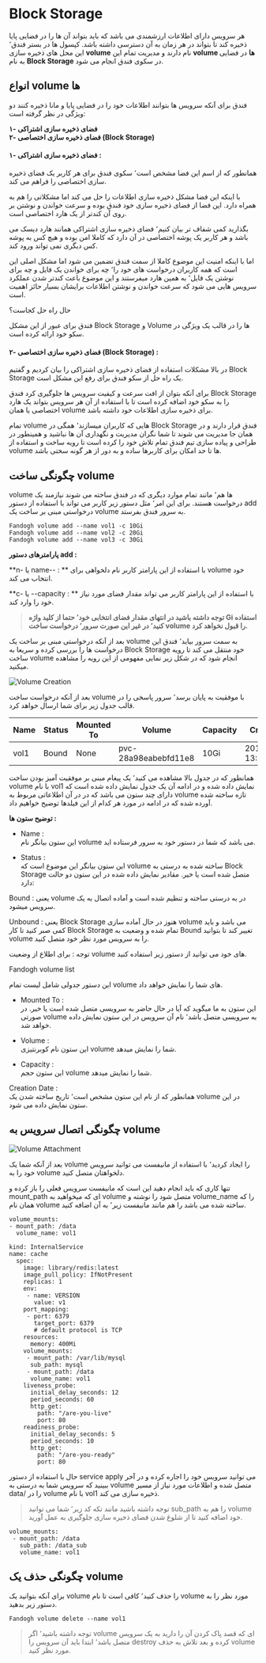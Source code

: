 # ‌Block Storage

هر سرویس دارای اطلاعات ارزشمندی می باشد که باید بتواند آن ها را در فضایی پایا ذخیره کند تا بتواند در هر زمان به آن دسترسی داشته باشد. کپسول ها در بستر فندق٬ این محل های ذخیره سازی **volume** نام دارند و مدیریت تمام این **volume ها** در فضایی به نام **Block Storage** در سکوی فندق انجام می شود.

## انواع volume ها

فندق برای آنکه سرویس ها بتوانند اطلاعات خود را در فضایی پایا و مانا ذخیره کنند دو ویژگی در نظر گرفته است:

**۱- فضای ذخیره سازی اشتراکی  
۲- فضای ذخیره سازی اختصاصی (Block Storage)**

  

#### ۱- فضای ذخیره سازی اشتراکی :

همانطور که از اسم این فضا مشخص است٬ سکوی فندق برای هر کاربر یک فضای ذخیره سازی اختصاصی را فراهم می کند.

با اینکه این فضا مشکل ذخیره سازی اطلاعات را حل می کند اما مشکلاتی را هم به همراه دارد. این فضا از فضای ذخیره سازی خود فندق بوده و سرعت خواندن و نوشتن بر روی آن کندتر از یک هارد اختصاصی است.

بگذارید کمی شفاف تر بیان کنیم٬ فضای ذخیره سازی اشتراکی همانند هارد دیسک می باشد و هر کاربر یک پوشه اختصاصی در آن دارد که کاملا امن بوده و هیچ کس به پوشه کس دیگری نمی تواند ورود کند.

اما با اینکه امنیت این موضوع کاملا از سمت فندق تضمین می شود اما مشکل اصلی این است که همه کاربران درخواست های خود را٬ چه برای خواندن یک فایل و چه برای نوشتن یک فایل٬ به همین هارد میفرستند و این موضوع باعث کندتر شدن عملکرد سرویس هایی می شود که سرعت خواندن و نوشتن اطلاعات برایشان بسیار حائز اهمیت است.

حال راه حل کجاست؟

فندق برای عبور از این مشکل Block Storage و Volume ها را در قالب یک ویژگی در سکو خود ارائه کرده است.

#### ۲- فضای ذخیره سازی اختصاصی (Block Storage) :

در بالا مشکلات استفاده از فضای ذخیره سازی اشتراکی را بیان کردیم و گفتیم Block Storage یک راه حل از سکو فندق برای رفع این مشکل است.

برای آنکه بتوان از افت سرعت و کیفیت سرویس ها جلوگیری کرد فندق Block Storage را به سکو خود اضافه کرده است تا با استفاده از آن هر سرویس بتواند یک هارد اختصاصی یا همان volume برای ذخیره سازی اطلاعات خود داشته باشد.

تمام volume هایی که کاربران میسازند٬ همگی در Block Storage فندق قرار دارند و در همان جا مدیریت می شوند تا شما نگران مدیریت و نگهداری آن ها نباشید و همینطور در طراحی و پیاده سازی تیم فندق تمام تلاش خود را کرده است تا رویه ساخت و استفاده از volume ها تا حد امکان برای کاربرها ساده و به دور از هر گونه سختی باشد.


## چگونگی ساخت volume

volume ها هم٬ مانند تمام موارد دیگری که در فندق ساخته می شوند نیازمند یک درخواست هستند.
برای این امر٬ مثل دستور زیر کاربر می تواند با استفاده از دستور add درخواستی مبنی بر ساخت یک volume به سرور فندق بفرستد.

```
Fandogh volume add --name vol1 -c 10Gi
Fandogh volume add --name vol2 -c 20Gi
Fandogh volume add --name vol3 -c 30Gi
```

**پارامترهای دستور add :**

**n- یا name-- :  **
با استفاده از این پارامتر کاربر نام دلخواهی برای volume خود انتخاب می کند.

  

**c- یا --capacity :  **
با استفاده از این پارامتر کاربر می تواند مقدار فضای مورد نیاز خود را وارد کند.


> **توجه داشته باشید در انتهای مقدار فضای انتخابی خود٬ حتما از کلید واژه Gi استفاده کنید٬ در غیر این صورت سرور٬ درخواست ساخت  volume را قبول نخواهد کرد.**

بعد از آنکه درخواستی مبنی بر ساخت یک volume به سمت سرور بیاید٬ فندق این درخواست ها را بررسی کرده و سریعا به Block Storage خود منتقل می کند تا رویه ساخت volume انجام شود که در 
شکل زیر نمایی مفهومی از این رویه را مشاهده میکنید.

![Volume Creation](/img/docs/volume_creation.png "Volume Creation")

بعد از آنکه درخواست ساخت volume با موفقیت به پایان برسد٬ سرور پاسخی را در قالب جدول زیر برای شما ارسال خواهد کرد.

| Name | Status | Mounted To | Volume 			  | Capacity | Creation Date |
|------|--------|------------|--------------------|------------|-----|
|vol1  |Bound   |    None    |pvc-28a98eabebfd11e8|10Gi| 2018-11-19 13:15:17+00:00

همانطور که در جدول بالا مشاهده می کنید٬ یک پیغام مبنی بر موفقیت آمیز بودن ساخت volume با نام vol1 نمایش داده شده و در ادامه آن یک جدول نمایش داده شده است که دارای چند ستون می باشد که در در آن اطلاعاتی مربوط به volume تازه ساخته شده آورده شده که در ادامه در مورد هر کدام از این فیلدها توضیح خواهیم داد.

**توضیح ستون ها :**

-   Name :  
    این ستون بیانگر نام volume می باشد که شما در دستور خود به سرور فرستاده اید.
    
-   Status :  
    این ستون بیانگر این موضوع است که volume ساخته شده به درستی به Block Storage متصل شده است یا خیر. مقادیر نمایش داده شده در این ستون دو حالت دارد:
    

Bound : یعنی volume در به درستی ساخته و تنظیم شده است و آماده اتصال به یک سرویس میشود.

Unbound : یعنی ‌Block Storage هنوز در حال آماده سازی volume می باشد و باید کمی صبر کنید تا کار Block Storage تمام شده و وضعیت به Bound تغییر کند تا بتوانید volume را به سرویس مورد نظر خود متصل کنید.

  

توجه : برای اطلاع از وضعیت volume های خود می توانید از دستور زیر استفاده کنید.

Fandogh volume list

این دستور جدولی شامل لیست تمام volume های شما را نمایش خواهد داد.

-   Mounted To :  
    این ستون به ما میگوید که آیا در حال حاضر به سرویسی متصل شده است یا خیر. در صورتی volume به سرویسی متصل باشد٬ نام آن سرویس در این ستون نمایش داده خواهد شد.
    
-   Volume :  
    این ستون نام کوبرنتیزی volume شما را نمایش میدهد.
    
-   Capacity :  
    این ستون حجم volume شما را نمایش میدهد.
    

Creation Date :  
همانطور که از نام این ستون مشخص است٬ تاریخ ساخته شدن یک volume در این ستون نمایش داده می شود.

## چگونگی اتصال سرویس به volume


![Volume Attachment](/img/docs/volume_attachment.png "Volume Attachment")

بعد از آنکه شما یک volume را ایجاد کردید٬ با استفاده از مانیفست می توانید سرویس خود را به volume دلخواهتان متصل کنید.

تنها کاری که باید انجام دهید این است که مانیفست سرویس فعلی را باز کرده و mount_path ای که میخواهید به volume متصل شود را نوشته و volume_name را که همان نام volume ساخته شده می باشد را هم مانند مانیفست زیر٬ به آن اضافه کنید.

```
volume_mounts:
- mount_path: /data
  volume_name: vol1
```

```
kind: InternalService  
name: cache  
  spec:  
    image: library/redis:latest  
    image_pull_policy: IfNotPresent  
    replicas: 1  
    env:  
     - name: VERSION  
       value: v1  
    port_mapping:  
     - port: 6379  
       target_port: 6379  
       # default protocol is TCP  
    resources:  
      memory: 400Mi
    volume_mounts:  
     - mount_path: /var/lib/mysql  
      sub_path: mysql 
     - mount_path: /data
      volume_name: vol1  
    liveness_probe:  
      initial_delay_seconds: 12  
      period_seconds: 60  
      http_get:  
        path: "/are-you-live"  
        port: 80  
    readiness_probe:  
      initial_delay_seconds: 5  
      period_seconds: 10  
      http_get:  
        path: "/are-you-ready"  
        port: 80
```

حال با استفاده از دستور service apply می توانید سرویس خود را اجاره کرده و در آخر ببینید که سرویس شما به درستی به volume متصل شده و اطلاعات مورد نیاز از مسیر data/ را در volume با نام vol1 ذخیره سازی می کند.

> توجه داشته باشید مانند تکه کد زیر٬ شما می توانید sub_path را هم به volume خود اضافه کنید تا از شلوغ شدن فضای ذخیره سازی جلوگیری به عمل آورید.
```
volume_mounts:
 - mount_path: /data
   sub_path: /data_sub
   volume_name: vol1
```

## چگونگی حذف یک volume

برای آنکه بتوانید یک volume را حذف کنید٬ کافی است تا نام volume مورد نظر را به دستور زیر بدهید.

```
Fandogh volume delete --name vol1
```

> توجه داشته باشید٬ اگر volume ای که قصد پاک کردن آن را دارید به یک سرویس متصل باشد٬ ابتدا باید آن سرویس را destroy کرده و بعد تلاش به حذف volume مورد نظر کنید.
